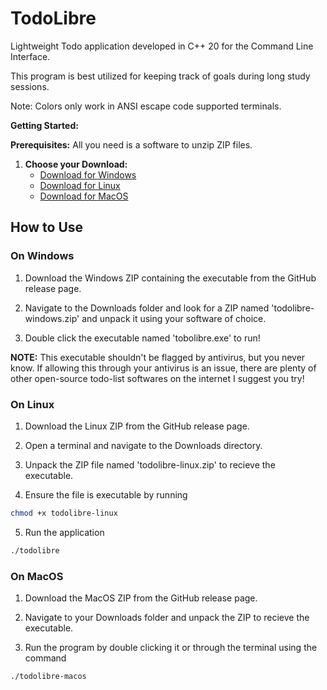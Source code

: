 # TodoLibre

Lightweight Todo application developed in C++ 20 for the Command Line Interface. 

This program is best utilized for keeping track of goals during long study sessions. 

Note: Colors only work in ANSI escape code supported terminals.

**Getting Started:**

**Prerequisites:**
    All you need is a software to unzip ZIP files.

1. **Choose your Download:**
    - [Download for Windows](https://github.com/user-attachments/files/15892609/todolibre-windows.zip)
    - [Download for Linux](https://github.com/user-attachments/files/15892359/todolibre-linux.zip)
    - [Download for MacOS](https://github.com/user-attachments/files/15892613/todolibre-macos.zip)


## How to Use 

### On Windows
1. Download the Windows ZIP containing the executable from the GitHub release page.

2. Navigate to the Downloads folder and look for a ZIP named 'todolibre-windows.zip' and unpack it using your software of choice.

3. Double click the executable named 'tobolibre.exe' to run!

**NOTE:** This executable shouldn't be flagged by antivirus, but you never know. If allowing this through your antivirus is an issue, there are plenty of other open-source todo-list softwares on the internet I suggest you try!

### On Linux

1. Download the Linux ZIP from the GitHub release page.

2. Open a terminal and navigate to the Downloads directory.

3. Unpack the ZIP file named 'todolibre-linux.zip' to recieve the executable.

4. Ensure the file is executable by running 
```bash
chmod +x todolibre-linux
```
5. Run the application
```bash
./todolibre
```

### On MacOS

1. Download the MacOS ZIP from the GitHub release page.

2. Navigate to your Downloads folder and unpack the ZIP to recieve the executable.

3. Run the program by double clicking it or through the terminal using the command
```bash
./todolibre-macos
```  
